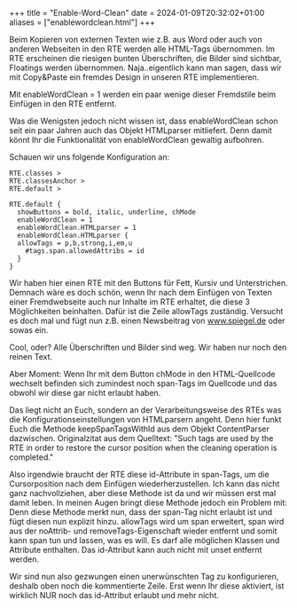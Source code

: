 +++
title = "Enable-Word-Clean"
date = 2024-01-09T20:32:02+01:00
aliases = ["enablewordclean.html"]
+++

Beim Kopieren von externen Texten wie z.B. aus Word oder auch von anderen Webseiten in den RTE werden alle HTML-Tags übernommen. Im RTE erscheinen die riesigen bunten Überschriften, die Bilder sind sichtbar, Floatings werden übernommen. Naja..eigentlich kann man sagen, dass wir mit Copy&Paste ein fremdes Design in unseren RTE implementieren.

Mit enableWordClean = 1 werden ein paar wenige dieser Fremdstile beim Einfügen in den RTE entfernt.

Was die Wenigsten jedoch nicht wissen ist, dass enableWordClean schon seit ein paar Jahren auch das Objekt HTMLparser mitliefert. Denn damit könnt Ihr die Funktionalität von enableWordClean gewaltig aufbohren.

Schauen wir uns folgende Konfiguration an:

```typo3_typoscript
RTE.classes >
RTE.classesAnchor >
RTE.default >

RTE.default {
  showButtons = bold, italic, underline, chMode
  enableWordClean = 1
  enableWordClean.HTMLparser = 1
  enableWordClean.HTMLparser {
  allowTags = p,b,strong,i,em,u
    #tags.span.allowedAttribs = id
  }
}
```

Wir haben hier einen RTE mit den Buttons für Fett, Kursiv und Unterstrichen. Demnach wäre es doch schön, wenn Ihr nach dem Einfügen von Texten einer Fremdwebseite auch nur Inhalte im RTE erhaltet, die diese 3 Möglichkeiten beinhalten. Dafür ist die Zeile allowTags zuständig. Versucht es doch mal und fügt nun z.B. einen Newsbeitrag von www.spiegel.de oder sowas ein.

Cool, oder? Alle Überschriften und Bilder sind weg. Wir haben nur noch den reinen Text.

Aber Moment: Wenn Ihr mit dem Button chMode in den HTML-Quellcode wechselt befinden sich zumindest noch span-Tags im Quellcode und das obwohl wir diese gar nicht erlaubt haben.

Das liegt nicht an Euch, sondern an der Verarbeitungsweise des RTEs was die Konfigurationseinstellungen von HTMLparsern angeht. Denn hier funkt Euch die Methode keepSpanTagsWithId aus dem Objekt ContentParser dazwischen. Originalzitat aus dem Quelltext: "Such tags are used by the RTE in order to restore the cursor position when the cleaning operation is completed."

Also irgendwie braucht der RTE diese id-Attribute in span-Tags, um die Cursorposition nach dem Einfügen wiederherzustellen. Ich kann das nicht ganz nachvollziehen, aber diese Methode ist da und wir müssen erst mal damit leben. In meinen Augen bringt diese Methode jedoch ein Problem mit: Denn diese Methode merkt nun, dass der span-Tag nicht erlaubt ist und fügt diesen nun explizit hinzu. allowTags wird um span erweitert, span wird aus der noAttrib- und removeTags-Eigenschaft wieder entfernt und somit kann span tun und lassen, was es will. Es darf alle möglichen Klassen und Attribute enthalten. Das id-Attribut kann auch nicht mit unset entfernt werden.

Wir sind nun also gezwungen einen unerwünschten Tag zu konfigurieren, deshalb oben noch die kommentierte Zeile. Erst wenn Ihr diese aktiviert, ist wirklich NUR noch das id-Attribut erlaubt und mehr nicht.
